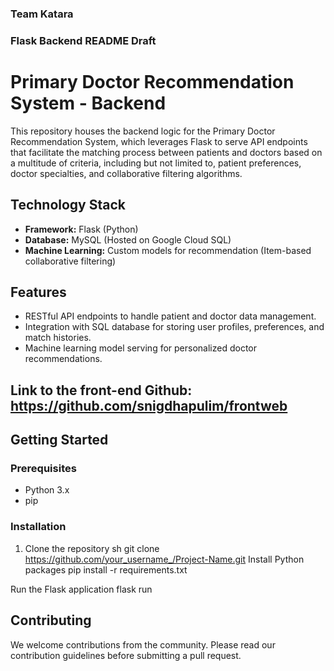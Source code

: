 ### Team Katara 

### Flask Backend README Draft
# Primary Doctor Recommendation System - Backend

This repository houses the backend logic for the Primary Doctor Recommendation System, which leverages Flask to serve API endpoints that facilitate the matching process between patients and doctors based on a multitude of criteria, including but not limited to, patient preferences, doctor specialties, and collaborative filtering algorithms.

## Technology Stack

- **Framework:** Flask (Python)
- **Database:** MySQL (Hosted on Google Cloud SQL)
- **Machine Learning:** Custom models for recommendation (Item-based collaborative filtering)

## Features

- RESTful API endpoints to handle patient and doctor data management.
- Integration with SQL database for storing user profiles, preferences, and match histories.
- Machine learning model serving for personalized doctor recommendations.

## Link to the front-end Github: https://github.com/snigdhapulim/frontweb
## Getting Started

### Prerequisites

- Python 3.x
- pip

### Installation

1. Clone the repository
   sh
   git clone https://github.com/your_username_/Project-Name.git
Install Python packages
pip install -r requirements.txt

Run the Flask application
flask run

## Contributing
We welcome contributions from the community. Please read our contribution guidelines before submitting a pull request.

